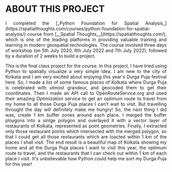 # ABOUT THIS PROJECT

<p style="text-align: justify;">I completed the [_Python Foundation for Spatial Analysis_](https://spatialthoughts.com/courses/python-foundation-for-spatial-analysis/) course from [__Spatial Thoughts__](https://spatialthoughts.com/), which is one of the leading platforms in providing valuable training and learning in modern geospatial technologies. The course involved three days of workshop (on 5th July 2020, 6th July 2022 and 7th July 2022), followed by a duration of 2 weeks to build a project.</p>

<p style="text-align: justify;">This is the final class project for the course. In this project, I have tried using Python to spatially visualize a very simple idea.  
I am new to the city of Kolkata and I am very excited about enjoying this year's Durga Puja festival here. So, I made a list of some famous places of Kolkata where Durga Puja is celebrated with utmost grandeur, and geocoded them to get their coordinates.  
Then I made an API call to OpenRouteService.org and used their amazing Optimization service to get an optimum route to travel from my home to all those Durga Puja places I can't wait to visit.  
But travelling throught the day will definitely make me hungry! So, the next thing I did was, create 1 km buffer zones around each place. I merged the buffer ploygons into a sinlge polygon and overlayed it with a vector layer of restaurants of Kolkata, represented as point geometries. Finally, I extracted only those restaurant points which intersected with the merged polygon, so that I could get all those restaurants which are loacted within 1 km of the places I shall visit.  
The end result is a beautiful map of Kolkata showing my home and all the Durga Puja places I want to visit this year, the optimum route to travel, and the restaurants that I can check out within 1 km of each place I visit. It's unbelievable how Python could help me sort my Durga Puja for this year!</p>
